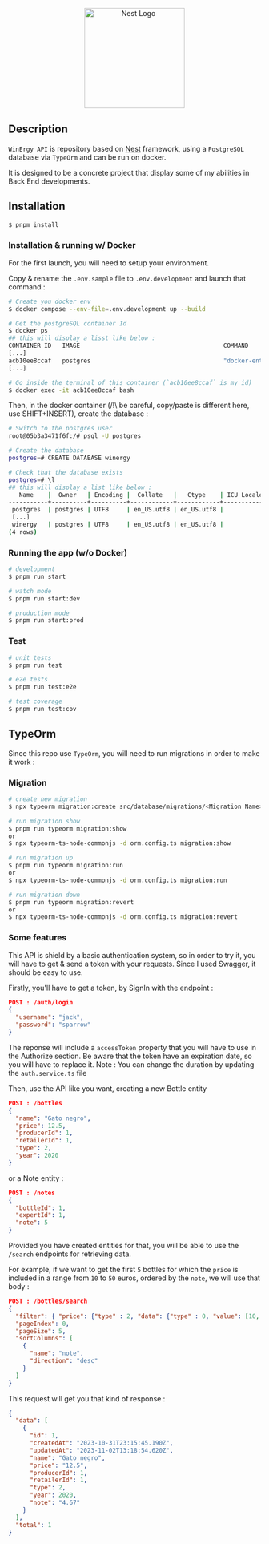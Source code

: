 <p align="center">
  <a href="http://nestjs.com/" target="blank"><img src="https://nestjs.com/img/logo-small.svg" width="200" alt="Nest Logo" /></a>
</p>

[circleci-image]: https://img.shields.io/circleci/build/github/nestjs/nest/master?token=abc123def456
[circleci-url]: https://circleci.com/gh/nestjs/nest

## Description

`WinErgy API` is repository based on [Nest](https://github.com/nestjs/nest) framework, using a `PostgreSQL` database via `TypeOrm` and can be run on docker.

It is designed to be a concrete project that display some of my abilities in Back End developments.

## Installation

```bash
$ pnpm install
```

### Installation & running w/ Docker

For the first launch, you will need to setup your environment.

Copy & rename the `.env.sample` file to `.env.development` and launch that command :

```bash
# Create you docker env
$ docker compose --env-file=.env.development up --build

# Get the postgreSQL container Id
$ docker ps
## this will display a lisst like below :
CONTAINER ID   IMAGE                                        COMMAND                  CREATED        STATUS          PORTS                           NAMES
[...]
acb10ee8ccaf   postgres                                     "docker-entrypoint.s…"   11 hours ago   Up 6 minutes    0.0.0.0:5432->5432/tcp          winergy-postgres
[...]

# Go inside the terminal of this container (`acb10ee8ccaf` is my id)
$ docker exec -it acb10ee8ccaf bash
```

Then, in the docker container (/!\ be careful, copy/paste is different here, use SHIFT+INSERT), create the database :

```bash
# Switch to the postgres user
root@05b3a3471f6f:/# psql -U postgres

# Create the database
postgres=# CREATE DATABASE winergy

# Check that the database exists
postgres=# \l
## this will display a list like below :
   Name    |  Owner   | Encoding |  Collate   |   Ctype    | ICU Locale | Locale Provider |   Access privileges
-----------+----------+----------+------------+------------+------------+-----------------+-----------------------
 postgres  | postgres | UTF8     | en_US.utf8 | en_US.utf8 |            | libc            |
 [...]
 winergy   | postgres | UTF8     | en_US.utf8 | en_US.utf8 |            | libc            |
(4 rows)
```

### Running the app (w/o Docker)

```bash
# development
$ pnpm run start

# watch mode
$ pnpm run start:dev

# production mode
$ pnpm run start:prod
```

### Test

```bash
# unit tests
$ pnpm run test

# e2e tests
$ pnpm run test:e2e

# test coverage
$ pnpm run test:cov
```

## TypeOrm

Since this repo use `TypeOrm`, you will need to run migrations in order to make it work :

### Migration

```bash
# create new migration
$ npx typeorm migration:create src/database/migrations/<Migration Name>

# run migration show
$ pnpm run typeorm migration:show
or
$ npx typeorm-ts-node-commonjs -d orm.config.ts migration:show

# run migration up
$ pnpm run typeorm migration:run
or
$ npx typeorm-ts-node-commonjs -d orm.config.ts migration:run

# run migration down
$ pnpm run typeorm migration:revert
or
$ npx typeorm-ts-node-commonjs -d orm.config.ts migration:revert
```

### Some features

This API is shield by a basic authentication system, so in order to try it, you will have to get & send a token with your requests.
Since I used Swagger, it should be easy to use.

Firstly, you'll have to get a token, by SignIn with the endpoint :

```json
POST : /auth/login
{
  "username": "jack",
  "password": "sparrow"
}
```

The reponse will include a `accessToken` property that you will have to use in the Authorize section. Be aware that the token have an expiration date, so you will have to replace it.
Note : You can change the duration by updating the `auth.service.ts` file

Then, use the API like you want, creating a new Bottle entity

```json
POST : /bottles
{
  "name": "Gato negro",
  "price": 12.5,
  "producerId": 1,
  "retailerId": 1,
  "type": 2,
  "year": 2020
}
```

or a Note entity :
```json
POST : /notes
{
  "bottleId": 1,
  "expertId": 1,
  "note": 5
}
```

Provided you have created entities for that, you will be able to use the `/search` endpoints for retrieving data.

For example, if we want to get the first `5` bottles for which the `price` is included in a range from `10` to `50` euros, ordered by the `note`, we will use that body :
```json
POST : /bottles/search
{
  "filter": { "price": {"type" : 2, "data": {"type" : 0, "value": [10, 50] } }},
  "pageIndex": 0,
  "pageSize": 5,
  "sortColumns": [
    {
      "name": "note",
      "direction": "desc"
    }
  ]
}
```

This request will get you that kind of response :

```json
{
  "data": [
    {
      "id": 1,
      "createdAt": "2023-10-31T23:15:45.190Z",
      "updatedAt": "2023-11-02T13:18:54.620Z",
      "name": "Gato negro",
      "price": "12.5",
      "producerId": 1,
      "retailerId": 1,
      "type": 2,
      "year": 2020,
      "note": "4.67"
    }
  ],
  "total": 1
}
```
